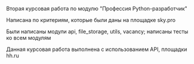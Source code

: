 Вторая курсовая работа по модулю "Профессия Python-разработчик"

Написана по критериям, которые были даны на площадке sky.pro

Были написаны модули api, file_storage, utils, vacancy; написаны тесты ко всем модулям

Данная курсовая работа выполнена с использованием API, площадки hh.ru
